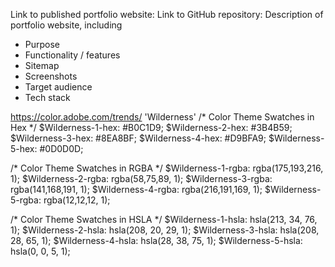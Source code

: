

Link to published portfolio website:
Link to GitHub repository: 
Description of portfolio website, including
- Purpose
- Functionality / features
- Sitemap
- Screenshots
- Target audience
- Tech stack 


https://color.adobe.com/trends/
'Wilderness'
/* Color Theme Swatches in Hex */
$Wilderness-1-hex: #B0C1D9;
$Wilderness-2-hex: #3B4B59;
$Wilderness-3-hex: #8EA8BF;
$Wilderness-4-hex: #D9BFA9;
$Wilderness-5-hex: #0D0D0D;

/* Color Theme Swatches in RGBA */
$Wilderness-1-rgba: rgba(175,193,216, 1);
$Wilderness-2-rgba: rgba(58,75,89, 1);
$Wilderness-3-rgba: rgba(141,168,191, 1);
$Wilderness-4-rgba: rgba(216,191,169, 1);
$Wilderness-5-rgba: rgba(12,12,12, 1);

/* Color Theme Swatches in HSLA */
$Wilderness-1-hsla: hsla(213, 34, 76, 1);
$Wilderness-2-hsla: hsla(208, 20, 29, 1);
$Wilderness-3-hsla: hsla(208, 28, 65, 1);
$Wilderness-4-hsla: hsla(28, 38, 75, 1);
$Wilderness-5-hsla: hsla(0, 0, 5, 1);